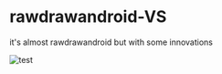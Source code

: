 # rawdrawandroid-VS
  
it's almost rawdrawandroid but with some innovations

![test](https://boev.dev/images/vs.jpg)

